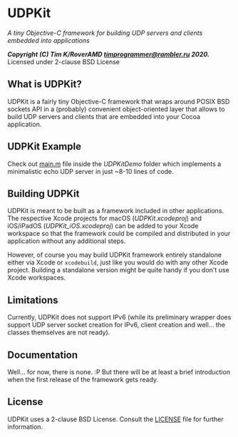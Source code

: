 # UDPKit

*A tiny Objective-C framework for building UDP servers and clients embedded into applications*

***Copyright (C) Tim K/RoverAMD <timprogrammer@rambler.ru> 2020.*** Licensed under 2-clause BSD License

## What is UDPKit?

UDPKit is a fairly tiny Objective-C framework that wraps around POSIX BSD sockets API in a (probably) convenient object-oriented layer that allows to build UDP servers and clients that are embedded into your Cocoa application.

## UDPKit Example

Check out [main.m](UDPKitDemo/main.m) file inside the *UDPKitDemo* folder which implements a minimalistic echo UDP server in just ~8-10 lines of code.

## Building UDPKit

UDPKit is meant to be built as a framework included in other applications. The respective Xcode projects for macOS (*UDPKit.xcodeproj*) and iOS/iPadOS (*UDPKit_iOS.xcodeproj*) can be added to your Xcode workspace so that the framework could be compiled and distributed in your application without any additional steps.

However, of course you may build UDPKit framework entirely standalone either via Xcode or ``xcodebuild``, just like you would do with any other Xcode project. Building a standalone version might be quite handy if you don't use Xcode workspaces.

## Limitations

Currently, UDPKit does not support IPv6 (while its preliminary wrapper does support UDP server socket creation for IPv6, client creation and well... the classes themselves are not ready).

## Documentation

Well... for now, there is none. :P But there will be at least a brief introduction when the first release of the framework gets ready.

## License

UDPKit uses a 2-clause BSD License. Consult the [LICENSE](LICENSE) file for further information.
